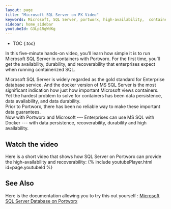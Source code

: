 ```yaml
---
layout: page
title: "Microsoft SQL Server on PX Video"
keywords: Microsoft, SQL Server, portworx, high-availability,  container, storage
sidebar: home_sidebar
youtubeId: G3Lp1RgWdKg
---
```


* TOC
{:toc}

In this five-minute hands-on video, 
you’ll learn how simple it is to run Microsoft SQL Server in containers with Portworx. 
For the first time, you’ll get the availability, durability, and recoverability 
that enterprises expect when running containerized SQL.

Microsoft SQL Server is widely regarded as the gold standard for Enterprise database service. 
And the docker version of MS SQL Server is the most significant indication how just how important Microsoft views containers.
Yet the hardest problem to solve for containers has been data persistence, data availability, and data durability.    
Prior to Portworx, there has been no reliable way to make these important data guarantees.    
Now with Portworx and Microsoft --- Enterprises can use MS SQL with Docker --- 
with data persistence, recoverability, durability and high availability.


## Watch the video
Here is a short video that shows how SQL Server on Portworx can provide the high-availability and recoverability:
{% include youtubePlayer.html id=page.youtubeId %}

## See Also
Here is the documentation allowing you to try this out yourself :
[Microsoft SQL Server Database on Portworx](/applications/mssql-server.html)
